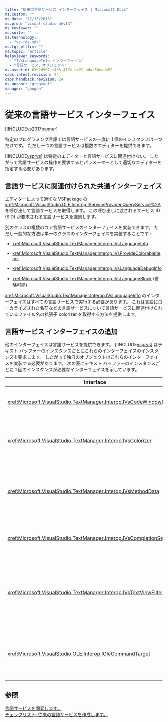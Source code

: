 ```yaml
---
title: "従来の言語サービス インターフェイス | Microsoft Docs"
ms.custom: ""
ms.date: "12/15/2016"
ms.prod: "visual-studio-dev14"
ms.reviewer: ""
ms.suite: ""
ms.technology: 
  - "vs-ide-sdk"
ms.tgt_pltfrm: ""
ms.topic: "article"
helpviewer_keywords: 
  - "IVsLanguageInfo インターフェイス"
  - "言語サービス、オブジェクト"
ms.assetid: 03b2d507-f463-417e-bc22-bdac68eeda52
caps.latest.revision: 24
caps.handback.revision: 24
ms.author: "gregvanl"
manager: "ghogen"
---
```

# 従来の言語サービス インターフェイス
[!INCLUDE[vs2017banner](../../code-quality/includes/vs2017banner.md)]

特定のプログラミング言語では言語サービスの一度に 1 個のインスタンスは一つだけです。  ただし一つの言語サービスは複数のエディターを提供できます。  
  
 [!INCLUDE[vsprvs](../../code-quality/includes/vsprvs_md.md)] は特定のエディターと言語サービスに関連付けない。  したがって言語サービスの操作を要求するとパラメーターとして適切なエディターを指定する必要があります。  
  
## 言語サービスに関連付けられた共通インターフェイス  
 エディターによって適切な VSPackage の <xref:Microsoft.VisualStudio.OLE.Interop.IServiceProvider.QueryService%2A> を呼び出して言語サービスを取得します。  この呼び出しに渡されるサービス ID \(SID\) が要求される言語サービスを識別します。  
  
 別のクラスの複数のコア言語サービスのインターフェイスを実装できます。  ただし一般的な方法は単一のクラスのインターフェイスを実装することです :  
  
-   <xref:Microsoft.VisualStudio.TextManager.Interop.IVsLanguageInfo>  
  
-   <xref:Microsoft.VisualStudio.TextManager.Interop.IVsProvideColorableItems>  
  
-   <xref:Microsoft.VisualStudio.TextManager.Interop.IVsLanguageDebugInfo>  
  
-   <xref:Microsoft.VisualStudio.TextManager.Interop.IVsLanguageBlock> \(省略可能\)  
  
 <xref:Microsoft.VisualStudio.TextManager.Interop.IVsLanguageInfo> のインターフェイスはすべての言語サービスで実行する必要があります。  これは言語にローカライズされた名前などの言語サービスについて言語サービスに関連付けられているファイル名の拡張子 colorizer を取得する方法を提供します。  
  
## 言語サービス インターフェイスの追加  
 他のインターフェイスは言語サービスを提供できます。  [!INCLUDE[vsprvs](../../code-quality/includes/vsprvs_md.md)] はテキスト バッファーのインスタンスごとにこれらのインターフェイスのインスタンスを要求します。  したがって独自のオブジェクトはこれらのインターフェイスを実装する必要があります。  次の表にテキスト バッファーのインスタンスごとに 1 回のインスタンスが必要なインターフェイスを示しています。  
  
|Interface|Description|  
|---------------|-----------------|  
|<xref:Microsoft.VisualStudio.TextManager.Interop.IVsCodeWindowManager>|ドロップダウン バーのようなコード ウィンドウの表示要素を管理します。  <xref:Microsoft.VisualStudio.TextManager.Interop.IVsLanguageInfo.GetCodeWindowManager%2A> のメソッドを使用してこのインターフェイスを取得できます。  コード ウィンドウに対して 1 <xref:Microsoft.VisualStudio.TextManager.Interop.IVsCodeWindowManager> があります。|  
|<xref:Microsoft.VisualStudio.TextManager.Interop.IVsColorizer>|Colorizes 言語のキーワードと区切り記号。  <xref:Microsoft.VisualStudio.TextManager.Interop.IVsLanguageInfo.GetColorizer%2A> のメソッドを使用してこのインターフェイスを取得できます。  <xref:Microsoft.VisualStudio.TextManager.Interop.IVsColorizer> は描画時に呼び出されます。  <xref:Microsoft.VisualStudio.TextManager.Interop.IVsColorizer> のローカライズ作業中の計算方法とパフォーマンスが低下を回避できます。|  
|<xref:Microsoft.VisualStudio.TextManager.Interop.IVsMethodData>|IntelliSense のパラメーターのヒントを紹介します。  言語サービスが認識すると言語サービスの \[パラメーター ヒントのツールヒントを表示する準備ができたらメソッドのデータは左かっこなどの表示になることを示す文字はテキスト ビューに通知するために <xref:Microsoft.VisualStudio.TextManager.Interop.IVsMethodTipWindow.SetMethodData%2A> のメソッドを呼び出します。  <xref:Microsoft.VisualStudio.TextManager.Interop.IVsMethodData> のメソッドのツールヒントを表示するために必要な情報を取得するために使用した言語サービスにはテキスト ビューのを呼び出してインターフェイスします。|  
|<xref:Microsoft.VisualStudio.TextManager.Interop.IVsCompletionSet>|IntelliSense のステートメント入力候補機能を提供します。  言語サービスはコンプリート リストを表示する準備ができたらテキスト ビューの <xref:Microsoft.VisualStudio.TextManager.Interop.IVsTextView.UpdateCompletionStatus%2A> のメソッドを呼び出します。  <xref:Microsoft.VisualStudio.TextManager.Interop.IVsCompletionSet> のメソッドを使用して言語サービスにはテキスト ビューのを呼び出してオブジェクト。|  
|<xref:Microsoft.VisualStudio.TextManager.Interop.IVsTextViewFilter>|コマンド ハンドラーを使用してテキスト ビューの変更を作成できます。  <xref:Microsoft.VisualStudio.TextManager.Interop.IVsTextViewFilter> のインターフェイスを実装するクラスは<xref:Microsoft.VisualStudio.OLE.Interop.IOleCommandTarget> のインターフェイスを実装する必要があります。  テキスト ビューは <xref:Microsoft.VisualStudio.TextManager.Interop.IVsTextView.AddCommandFilter%2A> のメソッドに渡される <xref:Microsoft.VisualStudio.OLE.Interop.IOleCommandTarget> のオブジェクトを照会して<xref:Microsoft.VisualStudio.TextManager.Interop.IVsTextViewFilter> のオブジェクトを取得します。  次に各ビューの <xref:Microsoft.VisualStudio.TextManager.Interop.IVsTextViewFilter> の 1 種類のオブジェクトである必要があります。|  
|<xref:Microsoft.VisualStudio.OLE.Interop.IOleCommandTarget>|コード ウィンドウにユーザーがそのコマンドを受け取ります。  カスタムの完了および詳細ビューの変更を提供するために <xref:Microsoft.VisualStudio.OLE.Interop.IOleCommandTarget> の実装からの出力を監視します。<br /><br /> テキスト ビューを <xref:Microsoft.VisualStudio.OLE.Interop.IOleCommandTarget> のオブジェクトを渡すには<xref:Microsoft.VisualStudio.TextManager.Interop.IVsTextView.AddCommandFilter%2A> を呼び出します。|  
  
## 参照  
 [言語サービスを開発します。](../../extensibility/internals/developing-a-legacy-language-service.md)   
 [チェックリスト: 従来の言語サービスを作成します。](../../extensibility/internals/checklist-creating-a-legacy-language-service.md)